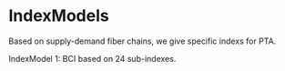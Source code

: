 # IndexModels

Based on supply-demand fiber chains, we give specific indexs for PTA.

IndexModel 1: BCI based on 24 sub-indexes.
